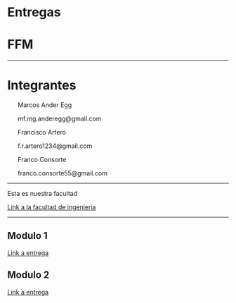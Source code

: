 # Entregas
<html>

<head>
  
<h1>
FFM
  
</h1>
  
<hr>
  
</head>

<body>
  
<h1>
Integrantes
</h1>

<ul> Marcos Ander Egg </ul> <p>
 <ul> mf.mg.anderegg@gmail.com </ul> <p>
<ul> Francisco Artero </ul> <p>
  <ul> f.r.artero1234@gmail.com </ul> <p>
<ul> Franco Consorte </ul> <p>
  <ul> franco.consorte55@gmail.com </ul> <p>
<hr>

  Esta es nuestra facultad <p>
<a href="http://fing.uncu.edu.ar"> Link a la facultad de ingenieria </a>
<hr>
  
  
  <h2>
  Modulo 1
  </h2>  
  
  <a href="https://github.com/FranciscoArtero/TP1-2022"> Link a entrega </a>
 
  
 
  <h2>
  Modulo 2
  </h2>  
 
   <a href="https://github.com/FranciscoArtero/TP2-2022"> Link a entrega </a>
